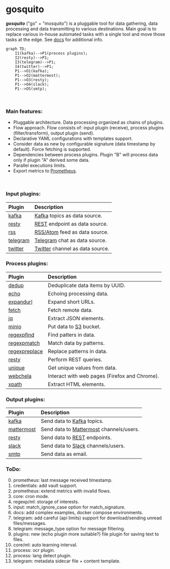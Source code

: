 # gosquito


***gosquito*** ("go" + "mosquito") is a pluggable tool for data
gathering, data processing and data transmitting to various destinations. 
Main goal is to replace various in-house automated tasks with a single tool and move those tasks at the edge. See [docs](docs/README.md) for additional info.


```mermaid
graph TD;
    I1(kafka)-->P1(process plugins);
    I2(resty)-->P1;
    I3(telegram)-->P1;
    I4(twitter)-->P1;
    P1-->O1(kafka);
    P1-->O2(mattermost);
    P1-->O3(resty);
    P1-->O4(slack);
    P1-->O5(smtp);
```
<br>

### Main features:

* Pluggable architecture. Data processing organized as chains of plugins.
* Flow approach. Flow consists of: input plugin (receive), process plugins (filter/transform), output
  plugin (send).
* Declarative YAML configurations with templates support.
* Consider data as new by configurable signature (data timestamp by default). Force fetching is supported.
* Dependencies between process plugins. Plugin "B" will process data only if plugin "A" derived some data.
* Parallel executions limits. 
* Export metrics to [Prometheus](https://prometheus.io/).

<br>

### Input plugins:

| Plugin                                     | Description                                                                                    |
|:-------------------------------------------|:-----------------------------------------------------------------------------------------------|
| [kafka](docs/plugins/input/kafka.md)       | [Kafka](https://kafka.apache.org/) topics as data source.                                   |
| [resty](docs/plugins/input/resty.md)       | [REST](https://en.wikipedia.org/wiki/Representational_state_transfer) endpoint as data source. |
| [rss](docs/plugins/input/rss.md)           | [RSS/Atom](https://en.wikipedia.org/wiki/RSS) feed as data source.                             |
| [telegram](docs/plugins/input/telegram.md) | [Telegram](https://telegram.org/) chat as data source.                                         |
| [twitter](docs/plugins/input/twitter.md)   | [Twitter](https://twitter.com/) channel as data source.                                        |

### Process plugins:

| Plugin                                                 | Description                                                       |
|:-------------------------------------------------------|:------------------------------------------------------------------|
| [dedup](docs/plugins/process/dedup.md)                 | Deduplicate data items by UUID.                                   |
| [echo](docs/plugins/process/echo.md)                   | Echoing processing data.                                          |
| [expandurl](docs/plugins/process/expandurl.md)         | Expand short URLs.                                                |
| [fetch](docs/plugins/process/fetch.md)                 | Fetch remote data.                                                |
| [jq](docs/plugins/process/jq.md)                       | Extract JSON elements.                                            |
| [minio](docs/plugins/process/minio.md)                 | Put data to [S3](https://en.wikipedia.org/wiki/Amazon_S3) bucket. |
| [regexpfind](docs/plugins/process/regexpfind.md)       | Find patters in data.                                             |
| [regexpmatch](docs/plugins/process/regexpmatch.md)     | Match data by patterns.                                           |
| [regexpreplace](docs/plugins/process/regexpreplace.md) | Replace patterns in data.                                         |
| [resty](docs/plugins/process/resty.md)                 | Perform REST queries.                                             |
| [unique](docs/plugins/process/unique.md)               | Get unique values from data.                                      |
| [webchela](docs/plugins/process/webchela.md)           | Interact with web pages (Firefox and Chrome).                     |
| [xpath](docs/plugins/process/xpath.md)                 | Extract HTML elements.                                            |

### Output plugins:

| Plugin                                          | Description                                                                                   |
|:------------------------------------------------|:----------------------------------------------------------------------------------------------|
| [kafka](docs/plugins/output/kafka.md)           | Send data to [Kafka](https://kafka.apache.org/) topics.                                       |
| [mattermost](docs/plugins/output/mattermost.md) | Send data to [Mattermost](https://mattermost.org/) channels/users.                            |
| [resty](docs/plugins/output/resty.md)           | Send data to [REST](https://en.wikipedia.org/wiki/Representational_state_transfer) endpoints. |
| [slack](docs/plugins/output/slack.md)           | Send data to [Slack](https://slack.com) channels/users.                                       |
| [smtp](docs/plugins/output/smtp.md)             | Send data as email.                                                                           |

### ToDo:

0. prometheus: last message received timestamp.
1. credentials: add vault support.
2. prometheus: extend metrics with invalid flows.
3. core: cron mode.
4. regexp/ml: storage of interests.
5. input: match_ignore_case option for match_signature.
6. docs: add complex examples, docker compose environments.
7. telegram: add careful (api limits) support for download/sending unread files/messages.
8. telegram: message_type option for message filtering.
9. plugins: new (echo plugin more suitable?) file plugin for saving text to files.
10. core/ml: auto learning interval.
11. process: ocr plugin.
12. process: lang detect plugin.
13. telegram: metadata sidecar file + content template.
